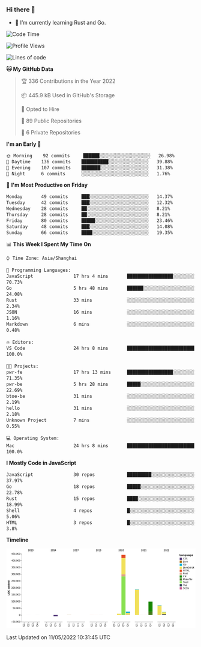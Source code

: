 ### Hi there 👋

- 🌱 I’m currently learning Rust and Go.

<!--START_SECTION:waka-->
![Code Time](http://img.shields.io/badge/Code%20Time-373%20hrs%2015%20mins-blue)

![Profile Views](http://img.shields.io/badge/Profile%20Views-1-blue)

![Lines of code](https://img.shields.io/badge/From%20Hello%20World%20I%27ve%20Written-852%20Thousand%20lines%20of%20code-blue)

**🐱 My GitHub Data** 

> 🏆 336 Contributions in the Year 2022
 > 
> 📦 445.9 kB Used in GitHub's Storage 
 > 
> 💼 Opted to Hire
 > 
> 📜 89 Public Repositories 
 > 
> 🔑 6 Private Repositories  
 > 
**I'm an Early 🐤** 

```text
🌞 Morning    92 commits     ██████░░░░░░░░░░░░░░░░░░░   26.98% 
🌆 Daytime    136 commits    ██████████░░░░░░░░░░░░░░░   39.88% 
🌃 Evening    107 commits    ███████░░░░░░░░░░░░░░░░░░   31.38% 
🌙 Night      6 commits      ░░░░░░░░░░░░░░░░░░░░░░░░░   1.76%

```
📅 **I'm Most Productive on Friday** 

```text
Monday       49 commits     ███░░░░░░░░░░░░░░░░░░░░░░   14.37% 
Tuesday      42 commits     ███░░░░░░░░░░░░░░░░░░░░░░   12.32% 
Wednesday    28 commits     ██░░░░░░░░░░░░░░░░░░░░░░░   8.21% 
Thursday     28 commits     ██░░░░░░░░░░░░░░░░░░░░░░░   8.21% 
Friday       80 commits     █████░░░░░░░░░░░░░░░░░░░░   23.46% 
Saturday     48 commits     ███░░░░░░░░░░░░░░░░░░░░░░   14.08% 
Sunday       66 commits     ████░░░░░░░░░░░░░░░░░░░░░   19.35%

```


📊 **This Week I Spent My Time On** 

```text
⌚︎ Time Zone: Asia/Shanghai

💬 Programming Languages: 
JavaScript               17 hrs 4 mins       █████████████████░░░░░░░░   70.73% 
Go                       5 hrs 48 mins       ██████░░░░░░░░░░░░░░░░░░░   24.08% 
Rust                     33 mins             ░░░░░░░░░░░░░░░░░░░░░░░░░   2.34% 
JSON                     16 mins             ░░░░░░░░░░░░░░░░░░░░░░░░░   1.16% 
Markdown                 6 mins              ░░░░░░░░░░░░░░░░░░░░░░░░░   0.48%

🔥 Editors: 
VS Code                  24 hrs 8 mins       █████████████████████████   100.0%

🐱‍💻 Projects: 
pwr-fe                   17 hrs 13 mins      █████████████████░░░░░░░░   71.35% 
pwr-be                   5 hrs 28 mins       █████░░░░░░░░░░░░░░░░░░░░   22.69% 
btoe-be                  31 mins             ░░░░░░░░░░░░░░░░░░░░░░░░░   2.19% 
hello                    31 mins             ░░░░░░░░░░░░░░░░░░░░░░░░░   2.18% 
Unknown Project          7 mins              ░░░░░░░░░░░░░░░░░░░░░░░░░   0.55%

💻 Operating System: 
Mac                      24 hrs 8 mins       █████████████████████████   100.0%

```

**I Mostly Code in JavaScript** 

```text
JavaScript               30 repos            █████████░░░░░░░░░░░░░░░░   37.97% 
Go                       18 repos            █████░░░░░░░░░░░░░░░░░░░░   22.78% 
Rust                     15 repos            ████░░░░░░░░░░░░░░░░░░░░░   18.99% 
Shell                    4 repos             █░░░░░░░░░░░░░░░░░░░░░░░░   5.06% 
HTML                     3 repos             █░░░░░░░░░░░░░░░░░░░░░░░░   3.8%

```


**Timeline**

![Chart not found](https://raw.githubusercontent.com/elton/elton/main/charts/bar_graph.png) 


 Last Updated on 11/05/2022 10:31:45 UTC
<!--END_SECTION:waka-->

<!--
**elton/elton** is a ✨ _special_ ✨ repository because its `README.md` (this file) appears on your GitHub profile.

Here are some ideas to get you started:

- 🔭 I’m currently working on ...
- 🌱 I’m currently learning ...
- 👯 I’m looking to collaborate on ...
- 🤔 I’m looking for help with ...
- 💬 Ask me about ...
- 📫 How to reach me: ...
- 😄 Pronouns: ...
- ⚡ Fun fact: ...
-->
